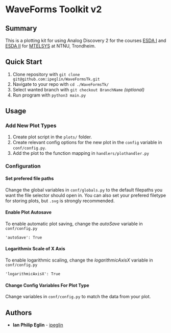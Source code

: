 # WaveForms Toolkit v2

## Summary

This is a plotting kit for using Analog Discovery 2 for the courses [ESDA I](https://www.ntnu.edu/studies/courses/TTT4260#tab=omEmnet) and [ESDA II](https://www.ntnu.edu/studies/courses/TTT4265#tab=omEmnet) for [MTELSYS](https://www.ntnu.edu/studies/mtelsys) at NTNU, Trondheim.

## Quick Start

1. Clone repository with `git clone 
git@github.com:ipeglin/WaveFormsTk.git`
2. Navigate to your repo with `cd ./WaveFormsTk/`
3. Select wanted branch with `git checkout BranchName` *(optional)*
4. Run program with `python3 main.py`

## Usage

### Add New Plot Types

1. Create plot script in the `plots/` folder.
2. Create relevant config options for the new plot in the `config` variable in `conf/config.py`.
3. Add the plot to the function mapping in `handlers/plothandler.py`

### Configuration

#### Set prefered file paths

Change the global variables in `conf/globals.py` to the default filepaths you want the file selector should open in. You can also set your prefered filetype for storing plots, but `.svg` is strongly recommended.

#### Enable Plot Autosave

To enable automatic plot saving, change the *autoSave* variable in `conf/config.py`
```python3
'autoSave': True
```

#### Logarithmix Scale of X Axis

To enable logarithmic scaling, change the *logarithmicAxisX* variable in `conf/config.py`
```python3
'logarithmicAxisX': True
```

#### Change Config Variables For Plot Type

Change variables in `conf/config.py` to match the data from your plot.

## Authors

* **Ian Philip Eglin** - [ipeglin](https://github.com/ipeglin)
